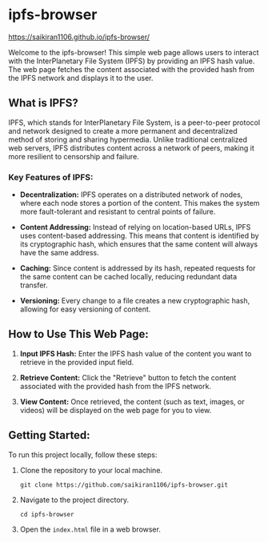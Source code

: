 # ipfs-browser
https://saikiran1106.github.io/ipfs-browser/

Welcome to the ipfs-browser! This simple web page allows users to interact with the InterPlanetary File System (IPFS) by providing an IPFS hash value. The web page fetches the content associated with the provided hash from the IPFS network and displays it to the user.

## What is IPFS?

IPFS, which stands for InterPlanetary File System, is a peer-to-peer protocol and network designed to create a more permanent and decentralized method of storing and sharing hypermedia. Unlike traditional centralized web servers, IPFS distributes content across a network of peers, making it more resilient to censorship and failure.

### Key Features of IPFS:

- **Decentralization:** IPFS operates on a distributed network of nodes, where each node stores a portion of the content. This makes the system more fault-tolerant and resistant to central points of failure.

- **Content Addressing:** Instead of relying on location-based URLs, IPFS uses content-based addressing. This means that content is identified by its cryptographic hash, which ensures that the same content will always have the same address.

- **Caching:** Since content is addressed by its hash, repeated requests for the same content can be cached locally, reducing redundant data transfer.

- **Versioning:** Every change to a file creates a new cryptographic hash, allowing for easy versioning of content.

## How to Use This Web Page:

1. **Input IPFS Hash:** Enter the IPFS hash value of the content you want to retrieve in the provided input field.

2. **Retrieve Content:** Click the "Retrieve" button to fetch the content associated with the provided hash from the IPFS network.

3. **View Content:** Once retrieved, the content (such as text, images, or videos) will be displayed on the web page for you to view.

## Getting Started:

To run this project locally, follow these steps:

1. Clone the repository to your local machine.
   ```
   git clone https://github.com/saikiran1106/ipfs-browser.git
   ```

2. Navigate to the project directory.
   ```
   cd ipfs-browser
   ```

3. Open the `index.html` file in a web browser.

